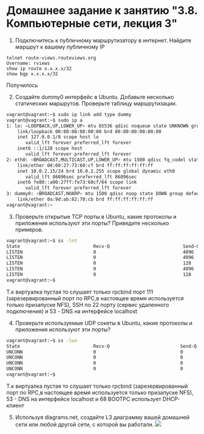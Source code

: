 # Домашнее задание к занятию "3.8. Компьютерные сети, лекция 3"

1. Подключитесь к публичному маршрутизатору в интернет. Найдите маршрут к вашему публичному IP
```
telnet route-views.routeviews.org
Username: rviews
show ip route x.x.x.x/32
show bgp x.x.x.x/32
```
Получилось

2. Создайте dummy0 интерфейс в Ubuntu. Добавьте несколько статических маршрутов. Проверьте таблицу маршрутизации.
```bash
vagrant@vagrant:~$ sudo ip link add type dummy
vagrant@vagrant:~$ sudo ip a
1: lo: <LOOPBACK,UP,LOWER_UP> mtu 65536 qdisc noqueue state UNKNOWN group default qlen 1000
    link/loopback 00:00:00:00:00:00 brd 00:00:00:00:00:00
    inet 127.0.0.1/8 scope host lo
       valid_lft forever preferred_lft forever
    inet6 ::1/128 scope host
       valid_lft forever preferred_lft forever
2: eth0: <BROADCAST,MULTICAST,UP,LOWER_UP> mtu 1500 qdisc fq_codel state UP group default qlen 1000
    link/ether 08:00:27:73:60:cf brd ff:ff:ff:ff:ff:ff
    inet 10.0.2.15/24 brd 10.0.2.255 scope global dynamic eth0
       valid_lft 86096sec preferred_lft 86096sec
    inet6 fe80::a00:27ff:fe73:60cf/64 scope link
       valid_lft forever preferred_lft forever
3: dummy0: <BROADCAST,NOARP> mtu 1500 qdisc noop state DOWN group default qlen 1000
    link/ether 0a:9d:ab:82:70:cb brd ff:ff:ff:ff:ff:ff
vagrant@vagrant:~
```
3. Проверьте открытые TCP порты в Ubuntu, какие протоколы и приложения используют эти порты? Приведите несколько примеров.
```bash
vagrant@vagrant:~$ ss -lnt
State                           Recv-Q                           Send-Q                                                     Local Address:Port                                                     Peer Address:Port                          Process
LISTEN                          0                                4096                                                             0.0.0.0:111                                                           0.0.0.0:*
LISTEN                          0                                4096                                                       127.0.0.53%lo:53                                                            0.0.0.0:*
LISTEN                          0                                128                                                              0.0.0.0:22                                                            0.0.0.0:*
LISTEN                          0                                4096                                                                [::]:111                                                              [::]:*
LISTEN                          0                                128                                                                 [::]:22                                                               [::]:*
vagrant@vagrant:~$
```
Т.к виртуалка пустая то слушает только rpcbind порт 111 (зарезервированный порт по RPC,в настоящее время используется только призапуске NFS), SSH по 22 порту (сервис удаленного подключения) и 53 - DNS на интерфейсе localhost


4. Проверьте используемые UDP сокеты в Ubuntu, какие протоколы и приложения используют эти порты?
```bash
vagrant@vagrant:~$ ss -lun
State                           Recv-Q                          Send-Q                                                      Local Address:Port                                                     Peer Address:Port                          Process
UNCONN                          0                               0                                                           127.0.0.53%lo:53                                                            0.0.0.0:*
UNCONN                          0                               0                                                          10.0.2.15%eth0:68                                                            0.0.0.0:*
UNCONN                          0                               0                                                                 0.0.0.0:111                                                           0.0.0.0:*
UNCONN                          0                               0                                                                    [::]:111                                                              [::]:*
vagrant@vagrant:~$                        
```
Т.к виртуалка пустая то слушает только rpcbind (зарезервированный порт по RPC,в настоящее время используется только призапуске NFS),  53 - DNS на интерфейсе localhost и 68 BOOTPC использует DHCP-клиент

5. Используя diagrams.net, создайте L3 диаграмму вашей домашней сети или любой другой сети, с которой вы работали.
   ![](../../../Downloads/NETWORK.png)
